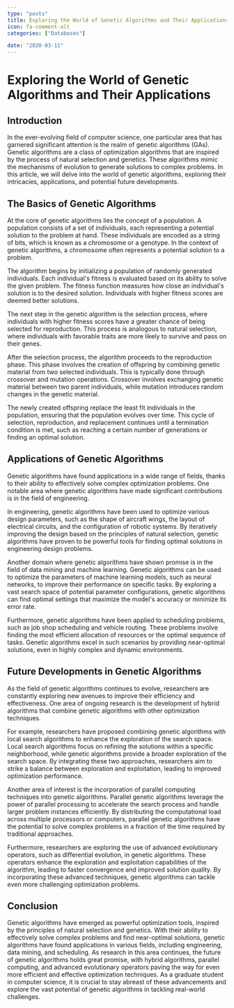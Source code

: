 ```yaml
---
type: "posts"
title: Exploring the World of Genetic Algorithms and Their Applications
icon: fa-comment-alt
categories: ["Databases"]

date: "2020-03-11"
---
```




# Exploring the World of Genetic Algorithms and Their Applications

## Introduction

In the ever-evolving field of computer science, one particular area that has garnered significant attention is the realm of genetic algorithms (GAs). Genetic algorithms are a class of optimization algorithms that are inspired by the process of natural selection and genetics. These algorithms mimic the mechanisms of evolution to generate solutions to complex problems. In this article, we will delve into the world of genetic algorithms, exploring their intricacies, applications, and potential future developments.

## The Basics of Genetic Algorithms

At the core of genetic algorithms lies the concept of a population. A population consists of a set of individuals, each representing a potential solution to the problem at hand. These individuals are encoded as a string of bits, which is known as a chromosome or a genotype. In the context of genetic algorithms, a chromosome often represents a potential solution to a problem.

The algorithm begins by initializing a population of randomly generated individuals. Each individual's fitness is evaluated based on its ability to solve the given problem. The fitness function measures how close an individual's solution is to the desired solution. Individuals with higher fitness scores are deemed better solutions.

The next step in the genetic algorithm is the selection process, where individuals with higher fitness scores have a greater chance of being selected for reproduction. This process is analogous to natural selection, where individuals with favorable traits are more likely to survive and pass on their genes.

After the selection process, the algorithm proceeds to the reproduction phase. This phase involves the creation of offspring by combining genetic material from two selected individuals. This is typically done through crossover and mutation operations. Crossover involves exchanging genetic material between two parent individuals, while mutation introduces random changes in the genetic material.

The newly created offspring replace the least fit individuals in the population, ensuring that the population evolves over time. This cycle of selection, reproduction, and replacement continues until a termination condition is met, such as reaching a certain number of generations or finding an optimal solution.

## Applications of Genetic Algorithms

Genetic algorithms have found applications in a wide range of fields, thanks to their ability to effectively solve complex optimization problems. One notable area where genetic algorithms have made significant contributions is in the field of engineering.

In engineering, genetic algorithms have been used to optimize various design parameters, such as the shape of aircraft wings, the layout of electrical circuits, and the configuration of robotic systems. By iteratively improving the design based on the principles of natural selection, genetic algorithms have proven to be powerful tools for finding optimal solutions in engineering design problems.

Another domain where genetic algorithms have shown promise is in the field of data mining and machine learning. Genetic algorithms can be used to optimize the parameters of machine learning models, such as neural networks, to improve their performance on specific tasks. By exploring a vast search space of potential parameter configurations, genetic algorithms can find optimal settings that maximize the model's accuracy or minimize its error rate.

Furthermore, genetic algorithms have been applied to scheduling problems, such as job shop scheduling and vehicle routing. These problems involve finding the most efficient allocation of resources or the optimal sequence of tasks. Genetic algorithms excel in such scenarios by providing near-optimal solutions, even in highly complex and dynamic environments.

## Future Developments in Genetic Algorithms

As the field of genetic algorithms continues to evolve, researchers are constantly exploring new avenues to improve their efficiency and effectiveness. One area of ongoing research is the development of hybrid algorithms that combine genetic algorithms with other optimization techniques.

For example, researchers have proposed combining genetic algorithms with local search algorithms to enhance the exploration of the search space. Local search algorithms focus on refining the solutions within a specific neighborhood, while genetic algorithms provide a broader exploration of the search space. By integrating these two approaches, researchers aim to strike a balance between exploration and exploitation, leading to improved optimization performance.

Another area of interest is the incorporation of parallel computing techniques into genetic algorithms. Parallel genetic algorithms leverage the power of parallel processing to accelerate the search process and handle larger problem instances efficiently. By distributing the computational load across multiple processors or computers, parallel genetic algorithms have the potential to solve complex problems in a fraction of the time required by traditional approaches.

Furthermore, researchers are exploring the use of advanced evolutionary operators, such as differential evolution, in genetic algorithms. These operators enhance the exploration and exploitation capabilities of the algorithm, leading to faster convergence and improved solution quality. By incorporating these advanced techniques, genetic algorithms can tackle even more challenging optimization problems.

## Conclusion

Genetic algorithms have emerged as powerful optimization tools, inspired by the principles of natural selection and genetics. With their ability to effectively solve complex problems and find near-optimal solutions, genetic algorithms have found applications in various fields, including engineering, data mining, and scheduling. As research in this area continues, the future of genetic algorithms holds great promise, with hybrid algorithms, parallel computing, and advanced evolutionary operators paving the way for even more efficient and effective optimization techniques. As a graduate student in computer science, it is crucial to stay abreast of these advancements and explore the vast potential of genetic algorithms in tackling real-world challenges.